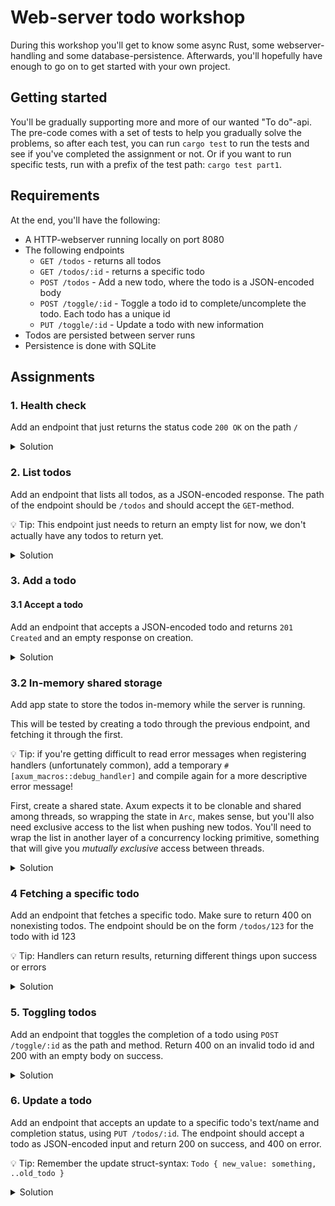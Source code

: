 # Web-server todo workshop

During this workshop you'll get to know some async Rust, some webserver-handling and some database-persistence.
Afterwards, you'll hopefully have enough to go on to get started with your own project.

## Getting started

You'll be gradually supporting more and more of our wanted "To do"-api. The pre-code comes with a set of tests to help you gradually solve the problems,
so after each test, you can run `cargo test` to run the tests and see if you've completed the assignment or not.
Or if you want to run specific tests, run with a prefix of the test path: `cargo test part1`.

## Requirements

At the end, you'll have the following:

- A HTTP-webserver running locally on port 8080
- The following endpoints
  - `GET /todos` - returns all todos
  - `GET /todos/:id` - returns a specific todo
  - `POST /todos` - Add a new todo, where the todo is a JSON-encoded body
  - `POST /toggle/:id` - Toggle a todo id to complete/uncomplete the todo. Each todo has a unique id
  - `PUT /toggle/:id` - Update a todo with new information
- Todos are persisted between server runs
- Persistence is done with SQLite

## Assignments

### 1. Health check

Add an endpoint that just returns the status code `200 OK` on the path `/`

<details>
<summary>Solution</summary>

Start by opening the `./src/lib.rs`-file, and add an empty handler:

```rust
async fn empty() {}
```

It needs to be async as Axum expects async handlers.
Then you need to add the handler to the router in the `app`-function:

```rust
pub fn app() -> Router {
    Router::new()
        .route("/", get(empty))
}
```

Run your tests, that's it! Empty handlers implicitly return a successful status code.

</details>

### 2. List todos

Add an endpoint that lists all todos, as a JSON-encoded response. The path of the endpoint should be `/todos` and should accept the `GET`-method.

💡 Tip: This endpoint just needs to return an empty list for now, we don't actually have any todos to return yet.

<details>
<summary>Solution</summary>

Add a function called `todos` (or whatever you like, the name doesn't matter). Make the return-type `Json<Vec<Todo>>`. This tells Axum to serialize the return value to JSON, add some info about the content encoding as an header, a return type, etc. Just return an empty vector for now, which will be inferred as a correct type, wrap it in a `Json`-constructor:

```rust
async fn todos() -> Json<Vec<Todo>> {
    Json(Vec::new())
}
```

Register the handler in the router:

```rust
Router::new()
    .route("/", get(empty))
    .route("/todos", get(todos))
```

</details>

### 3. Add a todo

#### 3.1 Accept a todo

Add an endpoint that accepts a JSON-encoded todo and returns `201 Created` and an empty response on creation.

<details>
<summary>Solution</summary>

Accepting JSON is quite simple, really. Just create a handler with a signature where the last argument is a type `T` wrapped in `Json<T>` to deserialize the input as JSON. The deserialized value is wrapped in the constructor `Json`, so you can deconstruct and extract your value directly:

```rust
async fn create_todo(Json(todo): Json<Todo>) { }
```

This will not pass the test, however, because a non-failing response returns `200 OK`, not `201 Created`.
Add a return value of `impl IntoResponse`, which means something that can be turned into a response. In our case, we just want to return a status code without a body, so we'll return 201:

```rust
async fn create_todo(Json(todo): Json<Todo>) -> impl IntoResponse {
    StatusCode::CREATED
}
```

And then add it to the router:

```rust
Router::new()
    // other routes
    .route("/todos", post(create_todo))
```

</details>

### 3.2 In-memory shared storage

Add app state to store the todos in-memory while the server is running.

This will be tested by creating a todo through the previous endpoint, and fetching it through the first.

💡 Tip: if you're getting difficult to read error messages when registering handlers (unfortunately common), add a temporary `#[axum_macros::debug_handler]` and compile again for a more descriptive error message!

First, create a shared state. Axum expects it to be clonable and shared among threads, so wrapping the state in `Arc`, makes sense, but you'll also need exclusive access to the list when pushing new todos. You'll need to wrap the list in another layer of a concurrency locking primitive, something that will give you _mutually exclusive_ access between threads.

<details>
<summary>Solution</summary>

**Shared state**

Create a struct `AppState` to store your state, make it cloneable using a derive-macro. Add your vector of todos inside.

```rust
#[derive(Clone)]
struct AppState(Vec<Todo>);
```

This alone will make your data cloned between threads, but won't work because it will mutate state on a single thread and would give data races. Mutually exclusive access can be done through a `Mutex` or some other lock. `std` provides an implementation, but so does tokio, which supports async and doesn't block the thread.

Using a `Mutex` would be a fine solution, however we know that our program will be highly concurrent with many readers and few writers, so a read-write lock would be preferrable, instead of locking other readers out while reading todos:

```rust
#[derive(Clone)]
struct AppState(Arc<RwLock<Vec<Todo>>>);
```

**Register the state**

To register a shared state, simply add `with_state` to your router. Remember that the state applies to all routes registered above it, so if you register a route that needs the state beneath the `.with_state`-call, you'll get a confusing error.
Initialize an empty state and register it as such:

```rust
let app_state = AppState(Arc::new(RwLock::new(Vec::new())));
Router::new()
    // other routes
    .with_state(app_state)
```

**Adding shared mutable state to handlers**

Now we need to modify our handlers to actually add the todos and extract them on the getter.
In Axum, type-safety is important, however the error messages are not always easily understood. If you arrange extractors of input data (form data/json) and shared state extractors the wrong way, you get a confusing error message. However, adding `#[axum_macros::debug_handler]` to your handlers will make them significantly easier to debug.

Modify the post handler to be as such:

```rust
async fn create_todo(
    State(AppState(todos)): State<AppState>,
    Json(todo): Json<Todo>,
) -> impl IntoResponse {
    let mut todos = todos.write().await;
    todos.push(todo);
    StatusCode::CREATED
}
```

And your getter to be as such:

```rust
async fn todos(State(AppState(todos)): State<AppState>) -> Json<Vec<Todo>> {
    Json(todos.read().await.to_vec())
}
```

And that's it!

</details>

### 4 Fetching a specific todo

Add an endpoint that fetches a specific todo. Make sure to return 400 on nonexisting todos. The endpoint should be on the form `/todos/123` for the todo with id 123

💡 Tip: Handlers can return results, returning different things upon success or errors

<details>
<summary>Solution</summary>

Add a handler which extracts a reference to the shared state, and also a path to extract the id:

```rust
async fn get_todo(
    State(AppState(todos)): State<AppState>,
    Path(id): Path<u32>,
)
```

On success, we want to return the JSON-encoded todo, but on failure we want to return 400 Bad request (it may not be exactly the best return code, but let's forget about that for a while). Change the signature to add a return type:

```rust
async fn get_todo(
    State(AppState(todos)): State<AppState>,
    Path(id): Path<u32>,
) -> Result<Json<Todo>, StatusCode>
```

In the body, we want to get a reader lock to the todos and find the specific todo. If we don't find a todo, map it to a result with the error as a status-code and the ok value as a JSON-encoded todo. It can actually be done as a one-liner like this:

```rust
todos
    // Get reader-lock future
    .read()
    // Await it, while not blocking the thread
    .await
    // Create an iterator over the todos, returns references
    .iter()
    // Find the specific id
    .find(|todo| todo.id == id)
    // Convert from an Option<&T> to Option<T> by cloning it
    .cloned()
    // Map the option to a result where the error value is a status code
    .ok_or(StatusCode::BAD_REQUEST)
    // Wrap the Ok-value in the Json-constructor
    .map(Json)
```

Add the handler as a route, using `:id` to signify a path variable:

```rust
Router::new()
    // other routes
    .route("/todos/:id", get(get_todo))
    .with_state(app_state)
```

</details>

### 5. Toggling todos

Add an endpoint that toggles the completion of a todo using `POST /toggle/:id` as the path and method. Return 400 on an invalid todo id and 200 with an empty body on success.

<details>
<summary>Solution</summary>

Add an endpoint with the same arguments signature types as the previous, returning a `StatusCode`:

```rust
async fn toggle(State(AppState(todos)): State<AppState>, Path(id): Path<u32>) -> StatusCode
```

The body is similar to the previous, and can be mostly pipelined:

```rust
let toggled = todos
    // Get a writer-lock
    .write()
    .await
    // Iterate over the list mutably
    .iter_mut()
    // Find the specific todo
    .find(|todo| todo.id == id)
    // Toggle its completion state if found
    .map(|todo| todo.completed = !todo.completed);

// Return the appropriate status code
if toggled.is_some() {
    StatusCode::OK
} else {
    StatusCode::BAD_REQUEST
}
```

And register the handler:

```rust
Router::new()
    // other routes
    .route("/toggle/:id", post(toggle))
```

</details>

### 6. Update a todo

Add an endpoint that accepts an update to a specific todo's text/name and completion status, using `PUT /todos/:id`. The endpoint should accept a todo as JSON-encoded input and return 200 on success, and 400 on error.

💡 Tip: Remember the update struct-syntax: `Todo { new_value: something, ..old_todo }`

<details>
<summary>Solution</summary>

Add a handler with the following signature:

```rust
async fn update_todo(
    State(AppState(todos)): State<AppState>,
    Json(updated_todo): Json<Todo>,
) -> StatusCode
```

Now we just need to find the todo, update it, and return the correct status code:

```rust
let updated = todos
    .write()
    .await
    .iter_mut()
    // Find the todo
    .find(|todo| todo.id == updated_todo.id)
    // It's safe replacing the entire todo as the id is the same, but you could also use the update syntax `*todo = Todo { id: todo.id, ..updated_todo}`
    .map(|todo| *todo = updated_todo);

if updated.is_some() {
    StatusCode::OK
} else {
    StatusCode::BAD_REQUEST
}
```

Add it as a route:

```rust
Router::new()
    // other routes
    .route("/todos", put(update_todo))
```

And that's it!
Also, note that you can merge routes that share the same path in a more terse way:

```rust
Router::new()
    .route("/todos", get(todos).post(create_todo).put(update_todo))
```

Is the same as

```rust
Router::new()
    .route("/todos", get(todos))
    .route("/todos", post(create_todo))
    .route("/todos", put(update_todo))
```

</details>
